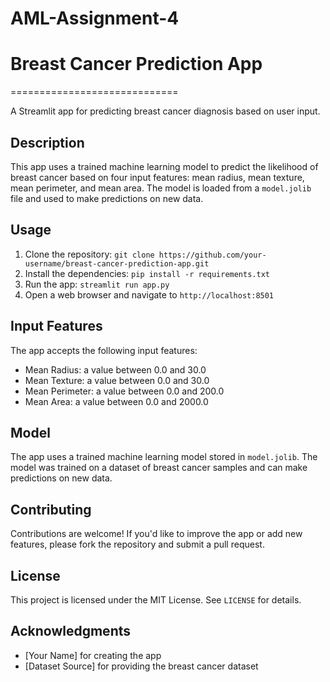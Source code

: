 # AML-Assignment-4
# Breast Cancer Prediction App
=============================

A Streamlit app for predicting breast cancer diagnosis based on user input.

## Description

This app uses a trained machine learning model to predict the likelihood of breast cancer based on four input features: mean radius, mean texture, mean perimeter, and mean area. The model is loaded from a `model.jolib` file and used to make predictions on new data.

## Usage

1. Clone the repository: `git clone https://github.com/your-username/breast-cancer-prediction-app.git`
2. Install the dependencies: `pip install -r requirements.txt`
3. Run the app: `streamlit run app.py`
4. Open a web browser and navigate to `http://localhost:8501`

## Input Features

The app accepts the following input features:

* Mean Radius: a value between 0.0 and 30.0
* Mean Texture: a value between 0.0 and 30.0
* Mean Perimeter: a value between 0.0 and 200.0
* Mean Area: a value between 0.0 and 2000.0

## Model

The app uses a trained machine learning model stored in `model.jolib`. The model was trained on a dataset of breast cancer samples and can make predictions on new data.

## Contributing

Contributions are welcome! If you'd like to improve the app or add new features, please fork the repository and submit a pull request.

## License

This project is licensed under the MIT License. See `LICENSE` for details.

## Acknowledgments

* [Your Name] for creating the app
* [Dataset Source] for providing the breast cancer dataset
